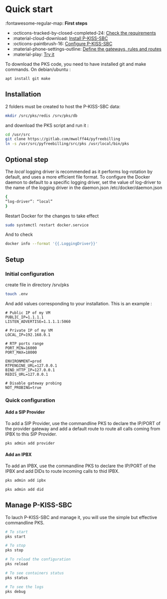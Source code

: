 # Quick start

:fontawesome-regular-map: __First steps__

- :octicons-tracked-by-closed-completed-24: [Check the requirements](user-guide/requirements.md)
- :material-cloud-download: [Install P-KISS-SBC](user-guide/installation.md)
- :octicons-paintbrush-16: [Configure P-KISS-SBC](user-guide/installation.md)
- :material-phone-settings-outline: [Define the gateways, rules and routes]()
- :material-play: [Try it]()


To download the PKS code, you need to have installed git and make commands. On debian/ubuntu :

```bash
apt install git make
```

## Installation

2 folders must be created to host the P-KISS-SBC data: 

```bash
mkdir /src/pks/redis /srv/pks/db
```

and download the PKS script and run it :

```bash
cd /usr/src
git clone https://gitlab.com/mwolff44/pyfreebilling
ln -s /usr/src/pyfreebilling/src/pks /usr/local/bin/pks
```

## Optional step

The *local* logging driver is recommended as it performs log-rotation by default, and uses a more efficient file format.
To configure the Docker daemon to default to a specific logging driver, set the value of log-driver to the name of the logging driver in the daemon.json /etc/docker/daemon.json

```bash
{
“log-driver”: “local”
}
```

Restart Docker for the changes to take effect

```bash
sudo systemctl restart docker.service
```

And to check

```bash
docker info --format '{{.LoggingDriver}}'
```

## Setup

### Initial configuration

create file in directory /srv/pks

```bash
touch .env
```

And add values corresponding to your installation. This is an example : 

```text
# Public IP of my VM
PUBLIC_IP=1.1.1.1
LISTEN_ADVERTISE=1.1.1.1:5060

# Private IP of my VM
LOCAL_IP=192.168.0.1

# RTP ports range
PORT_MIN=16000
PORT_MAX=18000

ENVIRONMENT=prod
RTPENGINE_URL=127.0.0.1
BIND_HTTP_IP=127.0.0.1
REDIS_URL=127.0.0.1

# Disable gateway probing
NOT_PROBING=true
```

### Quick configuration

#### Add a SIP Provider

To add a SIP Provider, use the commandline PKS to declare the IP/PORT of the provider gateway and add a default route to route all calls coming from IPBX to this SIP Provider.

```bash
pks admin add provider
```

#### Add an IPBX

To add an IPBX, use the commandline PKS to declare the IP/PORT of the IPBX and add DIDs to route incoming calls to thid IPBX.

```bash
pks admin add ipbx

pks admin add did
```

## Manage P-KISS-SBC

To lauch P-KISS-SBC and manage it, you will use the simple but effective commandline PKS.

```bash
# To start
pks start

# To stop
pks stop

# To reload the configuration
pks reload

# To see containers status
pks status

# To see the logs
pks debug
```
